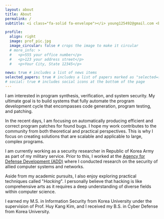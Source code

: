 ```yaml
---
layout: about
title: About
permalink: /
subtitle: <i class="fa-solid fa-envelope"></i> young125492@gmail.com <br><i class="fa-brands fa-github"></i> <a href="https://github.com/zer0fall">zer0fall<a>

profile:
  align: right
  image: prof_pic.jpg
  image_circular: false # crops the image to make it circular
  # more_info: >
  #   <p>555 your office number</p>
  #   <p>123 your address street</p>
  #   <p>Your City, State 12345</p>

news: true # includes a list of news items
selected_papers: true # includes a list of papers marked as "selected={true}"
# social: true # includes social icons at the bottom of the page
---
```


I am interested in program synthesis, verification, and system security. 
My ultimate goal is to build systems that fully automate the program development cycle that encompasses code generation, program testing, and patching.

In the recent days, I am focusing on automatically producing efficient and correct program patches for found bugs.
I hope my work contributes to the community from both theoretical and practical perspectives.
This is why I focus on creating solutions that are scalable and applicable to large, complex programs.

<!-- My recent study was about locating  -->

I am currently working as a security researcher in Republic of Korea Army as part of my military service.
Prior to this, I worked at the [Agency for Defense Development (ADD)](https://https://www.add.re.kr/eps) where I conducted research on the security of allied computer systems and networks.

Aside from my academic pursuits, 
I also enjoy exploring practical techniques called "*Hacking*".
I personally believe that hacking is like comprehensive arts as it requires a deep understanding of diverse fields within computer science.

I earned my M.S. in Information Security from Korea University under the supervision of Prof. Huy Kang Kim, and I received my B.S. in Cyber Defense from Korea University.

<!-- 
Write your biography here. Tell the world about yourself. Link to your favorite [subreddit](http://reddit.com). You can put a picture in, too. The code is already in, just name your picture `prof_pic.jpg` and put it in the `img/` folder.

Put your address / P.O. box / other info right below your picture. You can also disable any of these elements by editing `profile` property of the YAML header of your `_pages/about.md`. Edit `_bibliography/papers.bib` and Jekyll will render your [publications page](/al-folio/publications/) automatically.

Link to your social media connections, too. This theme is set up to use [Font Awesome icons](https://fontawesome.com/) and [Academicons](https://jpswalsh.github.io/academicons/), like the ones below. Add your Facebook, Twitter, LinkedIn, Google Scholar, or just disable all of them. -->
